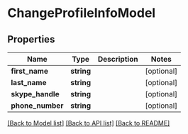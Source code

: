 # ChangeProfileInfoModel

## Properties
Name | Type | Description | Notes
------------ | ------------- | ------------- | -------------
**first_name** | **string** |  | [optional] 
**last_name** | **string** |  | [optional] 
**skype_handle** | **string** |  | [optional] 
**phone_number** | **string** |  | [optional] 

[[Back to Model list]](../README.md#documentation-for-models) [[Back to API list]](../README.md#documentation-for-api-endpoints) [[Back to README]](../README.md)


